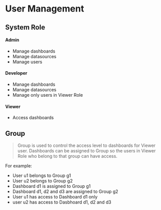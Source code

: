 # User Management

## System Role

#### Admin
* Manage dashboards
* Manage datasources
* Manage users

#### Developer
* Manage dashboards
* Manage datasources
* Manage only users in Viewer Role

#### Viewer
* Access dashboards

## Group

> Group is used to control the access level to dashboards for Viewer user. Dashboards can be assigned to Group so the users in Viewer Role who belong to that group can have access.

For example:

* User u1 belongs to Group g1
* User u2 belongs to Group g2
* Dashboard d1 is assigned to Group g1
* Dashboard d1, d2 and d3 are assigned to Group g2
* User u1 has access to Dashboard d1 only
* user u2 has access to Dasbhoard d1, d2 and d3
